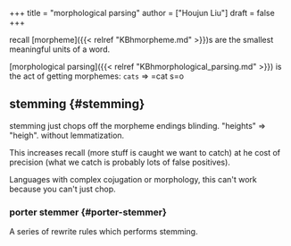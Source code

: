 +++
title = "morphological parsing"
author = ["Houjun Liu"]
draft = false
+++

recall [morpheme]({{< relref "KBhmorpheme.md" >}})s are the smallest meaningful units of a word.

[morphological parsing]({{< relref "KBhmorphological_parsing.md" >}}) is the act of getting morphemes: `cats` =&gt; =cat s=o


## stemming {#stemming}

stemming just chops off the morpheme endings blinding. "heights" =&gt; "heigh". without lemmatization.

This increases recall (more stuff is caught we want to catch) at he cost of precision (what we catch is probably lots of false positives).

Languages with complex cojugation or morphology, this can't work because you can't just chop.


### porter stemmer {#porter-stemmer}

A series of rewrite rules which performs stemming.
